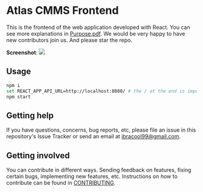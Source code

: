 # Atlas CMMS Frontend

This is the frontend of the web application developed with React. You can see more explanations in [Purpose.pdf](Purpose.pdf).
We would be very happy to have new contributors join us.
And please star the repo.


**Screenshot**:
![](https://i.ibb.co/7tGYCtv/Screenshot-502.png)

## Usage

```bash
npm i
set REACT_APP_API_URL=http://localhost:8080/ # the / at the end is important
npm start
```

## Getting help

If you have questions, concerns, bug reports, etc, please file an issue in this repository's Issue Tracker or send an email at ibracool99@gmail.com.

## Getting involved

You can contribute in different ways. Sending feedback on features, fixing certain bugs, implementing new features, etc.
Instructions on _how_ to contribute can be found in [CONTRIBUTING](CONTRIBUTING.md).

